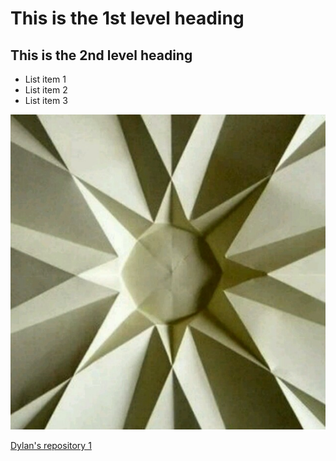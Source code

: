 # This is the 1st level heading

## This is the 2nd level heading

- List item 1
- List item 2
- List item 3

![Image](Origami.jpg)

[Dylan's repository 1](https://github.com/DylanRibauMohawk/as5)